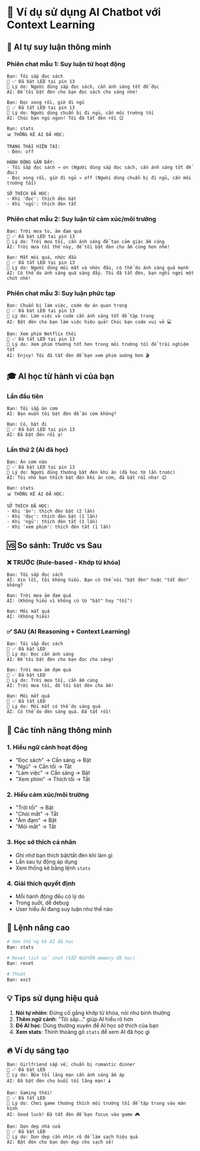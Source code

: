 # 🎯 Ví dụ sử dụng AI Chatbot với Context Learning

## 🧠 AI tự suy luận thông minh

### Phiên chat mẫu 1: Suy luận từ hoạt động

```
Bạn: Tôi sắp đọc sách
🔧 ✅ Đã bật LED tại pin 13
💭 Lý do: Người dùng sắp đọc sách, cần ánh sáng tốt để đọc
AI: Để tôi bật đèn cho bạn đọc sách cho sáng nhé!

Bạn: Đọc xong rồi, giờ đi ngủ
🔧 ✅ Đã tắt LED tại pin 13
💭 Lý do: Người dùng chuẩn bị đi ngủ, cần môi trường tối
AI: Chúc bạn ngủ ngon! Tôi đã tắt đèn rồi 😊

Bạn: stats
📊 THỐNG KÊ AI ĐÃ HỌC:

TRẠNG THÁI HIỆN TẠI:
- Đèn: off

HÀNH ĐỘNG GẦN ĐÂY:
- Tôi sắp đọc sách → on (Người dùng sắp đọc sách, cần ánh sáng tốt để đọc)
- Đọc xong rồi, giờ đi ngủ → off (Người dùng chuẩn bị đi ngủ, cần môi trường tối)

SỞ THÍCH ĐÃ HỌC:
- Khi 'đọc': thích đèn bật
- Khi 'ngủ': thích đèn tắt
```

### Phiên chat mẫu 2: Suy luận từ cảm xúc/môi trường

```
Bạn: Trời mưa to, ảm đạm quá
🔧 ✅ Đã bật LED tại pin 13
💭 Lý do: Trời mưa tối, cần ánh sáng để tạo cảm giác ấm cúng
AI: Trời mưa tối thế này, để tôi bật đèn cho ấm cúng hơn nhé!

Bạn: Mắt mỏi quá, nhức đầu
🔧 ✅ Đã tắt LED tại pin 13
💭 Lý do: Người dùng mỏi mắt và nhức đầu, có thể do ánh sáng quá mạnh
AI: Có thể do ánh sáng quá sáng đấy. Tôi đã tắt đèn, bạn nghỉ ngơi một chút nhé!
```

### Phiên chat mẫu 3: Suy luận phức tạp

```
Bạn: Chuẩn bị làm việc, code dự án quan trọng
🔧 ✅ Đã bật LED tại pin 13
💭 Lý do: Làm việc và code cần ánh sáng tốt để tập trung
AI: Bật đèn cho bạn làm việc hiệu quả! Chúc bạn code vui vẻ 💻

Bạn: Xem phim Netflix thôi
🔧 ✅ Đã tắt LED tại pin 13
💭 Lý do: Xem phim thường tốt hơn trong môi trường tối để trải nghiệm tốt
AI: Enjoy! Tôi đã tắt đèn để bạn xem phim sướng hơn 🎬
```

## 🎓 AI học từ hành vi của bạn

### Lần đầu tiên

```
Bạn: Tôi sắp ăn cơm
AI: Bạn muốn tôi bật đèn để ăn cơm không?

Bạn: Có, bật đi
🔧 ✅ Đã bật LED tại pin 13
AI: Đã bật đèn rồi ạ!
```

### Lần thứ 2 (AI đã học)

```
Bạn: Ăn cơm nào
🔧 ✅ Đã bật LED tại pin 13
💭 Lý do: Người dùng thường bật đèn khi ăn (đã học từ lần trước)
AI: Tôi nhớ bạn thích bật đèn khi ăn cơm, đã bật rồi nha! 😊

Bạn: stats
📊 THỐNG KÊ AI ĐÃ HỌC:

SỞ THÍCH ĐÃ HỌC:
- Khi 'ăn': thích đèn bật (2 lần)
- Khi 'đọc': thích đèn bật (1 lần)
- Khi 'ngủ': thích đèn tắt (1 lần)
- Khi 'xem phim': thích đèn tắt (1 lần)
```

## 🆚 So sánh: Trước vs Sau

### ❌ TRƯỚC (Rule-based - Khớp từ khóa)

```
Bạn: Tôi sắp đọc sách
AI: Xin lỗi, tôi không hiểu. Bạn có thể nói "bật đèn" hoặc "tắt đèn" không?

Bạn: Trời mưa ảm đạm quá
AI: (Không hiểu vì không có từ "bật" hay "tối")

Bạn: Mỏi mắt quá
AI: (Không hiểu)
```

### ✅ SAU (AI Reasoning + Context Learning)

```
Bạn: Tôi sắp đọc sách
🔧 ✅ Đã bật LED
💭 Lý do: Đọc cần ánh sáng
AI: Để tôi bật đèn cho bạn đọc cho sáng!

Bạn: Trời mưa ảm đạm quá
🔧 ✅ Đã bật LED
💭 Lý do: Trời mưa tối, cần ấm cúng
AI: Trời mưa tối, để tôi bật đèn cho ấm!

Bạn: Mỏi mắt quá
🔧 ✅ Đã tắt LED
💭 Lý do: Mỏi mắt có thể do sáng quá
AI: Có thể do đèn sáng quá. Đã tắt rồi!
```

## 🌟 Các tính năng thông minh

### 1. Hiểu ngữ cảnh hoạt động
- "Đọc sách" → Cần sáng → Bật
- "Ngủ" → Cần tối → Tắt
- "Làm việc" → Cần sáng → Bật
- "Xem phim" → Thích tối → Tắt

### 2. Hiểu cảm xúc/môi trường
- "Trời tối" → Bật
- "Chói mắt" → Tắt
- "Ảm đạm" → Bật
- "Mỏi mắt" → Tắt

### 3. Học sở thích cá nhân
- Ghi nhớ bạn thích bật/tắt đèn khi làm gì
- Lần sau tự động áp dụng
- Xem thống kê bằng lệnh `stats`

### 4. Giải thích quyết định
- Mỗi hành động đều có lý do
- Trong suốt, dễ debug
- User hiểu AI đang suy luận như thế nào

## 🚀 Lệnh nâng cao

```bash
# Xem thống kê AI đã học
Bạn: stats

# Reset lịch sử chat (GIỮ NGUYÊN memory đã học)
Bạn: reset

# Thoát
Bạn: exit
```

## 💡 Tips sử dụng hiệu quả

1. **Nói tự nhiên**: Đừng cố gắng khớp từ khóa, nói như bình thường
2. **Thêm ngữ cảnh**: "Tôi sắp..." giúp AI hiểu rõ hơn
3. **Để AI học**: Dùng thường xuyên để AI học sở thích của bạn
4. **Xem stats**: Thỉnh thoảng gõ `stats` để xem AI đã học gì

## 🔥 Ví dụ sáng tạo

```
Bạn: Girlfriend sắp về, chuẩn bị romantic dinner
🔧 ✅ Đã bật LED
💭 Lý do: Bữa tối lãng mạn cần ánh sáng ấm áp
AI: Đã bật đèn cho buổi tối lãng mạn! 🕯️

Bạn: Gaming thôi!
🔧 ✅ Đã tắt LED
💭 Lý do: Chơi game thường thích môi trường tối để tập trung vào màn hình
AI: Good luck! Đã tắt đèn để bạn focus vào game 🎮

Bạn: Dọn dẹp nhà cửa
🔧 ✅ Đã bật LED
💭 Lý do: Dọn dẹp cần nhìn rõ để làm sạch hiệu quả
AI: Bật đèn cho bạn dọn dẹp cho sạch sẽ!
```
